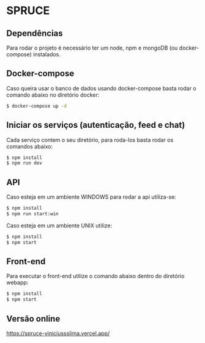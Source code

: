 # SPRUCE

## Dependências

Para rodar o projeto é necessário ter um node, npm e mongoDB (ou docker-compose) instalados.

## Docker-compose

Caso queira usar o banco de dados usando docker-compose basta rodar o comando abaixo no diretório docker:

```bash
$ docker-compose up -d
```

## Iniciar os serviços (autenticação, feed e chat)

Cada serviço contem o seu diretório, para roda-los basta rodar os comandos abaixo:

```bash
$ npm install
$ npm run dev
```

## API

Caso esteja em um ambiente WINDOWS para rodar a api utiliza-se:

```bash
$ npm install
$ npm run start:win
```

Caso esteja em um ambiente UNIX utilize:

```bash
$ npm install
$ npm start
```

## Front-end

Para executar o front-end utilize o comando abaixo dentro do diretório webapp:

```bash
$ npm install
$ npm start
```

## Versão online
<a href="https://spruce-viniciussslima.vercel.app"> https://spruce-viniciussslima.vercel.app/</a>
